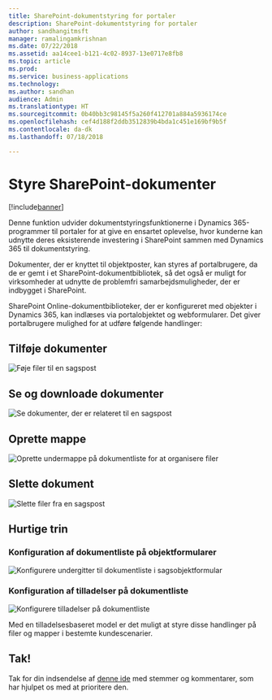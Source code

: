 ```yaml
---
title: SharePoint-dokumentstyring for portaler
description: SharePoint-dokumentstyring for portaler
author: sandhangitmsft
manager: ramalingamkrishnan
ms.date: 07/22/2018
ms.assetid: aa14cee1-b121-4c02-8937-13e0717e8fb8
ms.topic: article
ms.prod: 
ms.service: business-applications
ms.technology: 
ms.author: sandhan
audience: Admin
ms.translationtype: HT
ms.sourcegitcommit: 0b40bb3c98145f5a260f412701a884a5936174ce
ms.openlocfilehash: cef4d188f2ddb3512839b4bda1c451e169bf9b5f
ms.contentlocale: da-dk
ms.lasthandoff: 07/18/2018

---
```

#  <a name="manage-sharepoint-documents"></a>Styre SharePoint-dokumenter

[!include[banner](../../../includes/banner.md)]


Denne funktion udvider dokumentstyringsfunktionerne i Dynamics 365-programmer til portaler for at give en ensartet oplevelse, hvor kunderne kan udnytte deres eksisterende investering i SharePoint sammen med Dynamics 365 til dokumentstyring.

Dokumenter, der er knyttet til objektposter, kan styres af portalbrugere, da de er gemt i et SharePoint-dokumentbibliotek, så det også er muligt for virksomheder at udnytte de problemfri samarbejdsmuligheder, der er indbygget i SharePoint.

SharePoint Online-dokumentbiblioteker, der er konfigureret med objekter i Dynamics 365, kan indlæses via portalobjektet og webformularer. Det giver portalbrugere mulighed for at udføre følgende handlinger:

## <a name="add-documents"></a>Tilføje dokumenter

![Føje filer til en sagspost](media/SP_Portal_Add_Files.png "Føje filer til en sagspost")

## <a name="view-and-download-documents"></a>Se og downloade dokumenter

![Se dokumenter, der er relateret til en sagspost](media/SP_Portal_View_Files.png "Se dokumenter, der er relateret til en sagspost") 

## <a name="create-folder"></a>Oprette mappe

![Oprette undermappe på dokumentliste for at organisere filer](media/SP_Portal_Create_Folder.png "Oprette undermappe på dokumentliste for at organisere filer")

## <a name="delete-document"></a>Slette dokument

![Slette filer fra en sagspost](media/SP_Portal_Delete_File.png "Slette filer fra en sagspost")

<!--
### Who uses this feature
This feature is intended for portal end users, allowing them access to SharePoint documents from portal web pages.
Portal administrators customize the form to display document lists on a portal. Entity permission configuration is used to control actions available to portal end users on files and folders.
### Setup required
This feature requires that document management is set up for [Dynamics 365 with SharePoint Online](https://go.microsoft.com/fwlink/p/?linkid=859386).
-->

## <a name="quick-steps"></a>Hurtige trin

### <a name="configuring-document-list-on-entity-forms"></a>Konfiguration af dokumentliste på objektformularer

![Konfigurere undergitter til dokumentliste i sagsobjektformular](media/SP_Portal_configure_entity_form_doc_location.png "Konfigurere undergitter til dokumentliste i sagsobjektformular")

### <a name="configuring-permissions-on-document-list"></a>Konfiguration af tilladelser på dokumentliste

![Konfigurere tilladelser på dokumentliste](media/SP_Portal_configure_doc_permissions.png "Konfigurere tilladelser på dokumentliste")

Med en tilladelsesbaseret model er det muligt at styre disse handlinger på filer og mapper i bestemte kundescenarier.

<!--
## Status
### Development status
Generally available
#### Target timeframe
October 2018
### Availability
Cloud
### Regional availability
Global
-->

## <a name="wed-like-to-thank"></a>Tak!

Tak for din indsendelse af [denne ide](https://experience.dynamics.com/ideas/idea/?ideaid=d3398770-f9ac-e611-80c2-00155d4616d6) med stemmer og kommentarer, som har hjulpet os med at prioritere den.

